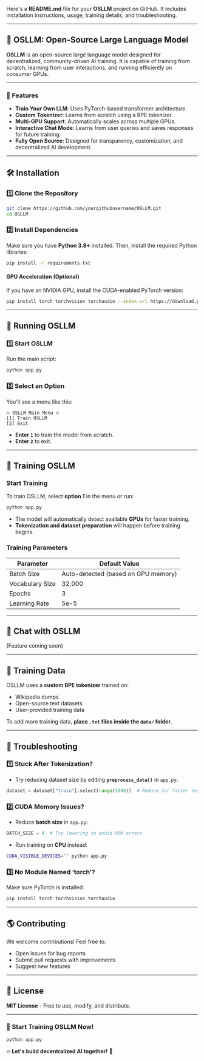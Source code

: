 Here's a **README.md** file for your **OSLLM** project on GitHub. It includes installation instructions, usage, training details, and troubleshooting.  

---

## **🚀 OSLLM: Open-Source Large Language Model**
**OSLLM** is an open-source large language model designed for decentralized, community-driven AI training. It is capable of training from scratch, learning from user interactions, and running efficiently on consumer GPUs.  

---

### **📌 Features**
- **Train Your Own LLM**: Uses PyTorch-based transformer architecture.  
- **Custom Tokenizer**: Learns from scratch using a BPE tokenizer.  
- **Multi-GPU Support**: Automatically scales across multiple GPUs.  
- **Interactive Chat Mode**: Learns from user queries and saves responses for future training.  
- **Fully Open Source**: Designed for transparency, customization, and decentralized AI development.  

---

## **🛠 Installation**
### **1️⃣ Clone the Repository**
```sh
git clone https://github.com/yourgithubusername/OSLLM.git
cd OSLLM
```

### **2️⃣ Install Dependencies**
Make sure you have **Python 3.8+** installed. Then, install the required Python libraries:
```sh
pip install -r requirements.txt
```
#### **GPU Acceleration (Optional)**
If you have an NVIDIA GPU, install the CUDA-enabled PyTorch version:
```sh
pip install torch torchvision torchaudio --index-url https://download.pytorch.org/whl/cu118
```
---

## **🚀 Running OSLLM**
### **1️⃣ Start OSLLM**
Run the main script:
```sh
python app.py
```
### **2️⃣ Select an Option**
You'll see a menu like this:
```
🔥 OSLLM Main Menu 🔥
[1] Train OSLLM
[2] Exit
```
- **Enter `1`** to train the model from scratch.  
- **Enter `2`** to exit.  

---

## **🧠 Training OSLLM**
### **Start Training**
To train OSLLM, select **option 1** in the menu or run:
```sh
python app.py
```
- The model will automatically detect available **GPUs** for faster training.  
- **Tokenization and dataset preparation** will happen before training begins.  

### **Training Parameters**
| Parameter      | Default Value |
|---------------|--------------|
| Batch Size    | Auto-detected (based on GPU memory) |
| Vocabulary Size | 32,000 |
| Epochs        | 3 |
| Learning Rate | 5e-5 |

---

## **💬 Chat with OSLLM**
(Feature coming soon)  

---

## **📄 Training Data**
OSLLM uses a **custom BPE tokenizer** trained on:
- Wikipedia dumps  
- Open-source text datasets  
- User-provided training data  

To add more training data, **place `.txt` files inside the `data/` folder**.

---

## **🐛 Troubleshooting**
### **1️⃣ Stuck After Tokenization?**
- Try reducing dataset size by editing **`preprocess_data()`** in `app.py`:
```python
dataset = dataset["train"].select(range(5000))  # Reduce for faster testing
```

### **2️⃣ CUDA Memory Issues?**
- Reduce **batch size** in `app.py`:
```python
BATCH_SIZE = 4  # Try lowering to avoid OOM errors
```
- Run training on **CPU** instead:
```sh
CUDA_VISIBLE_DEVICES="" python app.py
```

### **3️⃣ No Module Named ‘torch’?**
Make sure PyTorch is installed:
```sh
pip install torch torchvision torchaudio
```

---

## **🌎 Contributing**
We welcome contributions! Feel free to:
- Open issues for bug reports  
- Submit pull requests with improvements  
- Suggest new features  

---

## **📜 License**
**MIT License** - Free to use, modify, and distribute.  

---

### **🚀 Start Training OSLLM Now!**
```sh
python app.py
```

🔥 **Let's build decentralized AI together!** 🚀  
